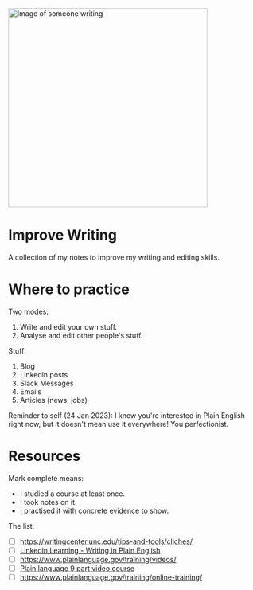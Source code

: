 <img src="https://user-images.githubusercontent.com/4522927/214204133-2a18de2a-e537-4f74-a863-2f5c2c02d818.jpg" alt="Image of someone writing" width="400"/>

# Improve Writing

A collection of my notes to improve my writing and editing skills.

# Where to practice

Two modes:

1. Write and edit your own stuff.
2. Analyse and edit other people's stuff.

Stuff:

1. Blog
2. Linkedin posts
3. Slack Messages
4. Emails
5. Articles (news, jobs)

Reminder to self (24 Jan 2023): I know you're interested in Plain English right now, but it doesn't mean use it everywhere! You perfectionist.

# Resources

Mark complete means:

- I studied a course at least once.
- I took notes on it.
- I practised it with concrete evidence to show.

The list:

- [ ] https://writingcenter.unc.edu/tips-and-tools/cliches/
- [ ] [Linkedin Learning - Writing in Plain English](https://www.linkedin.com/learning/writing-in-plain-english/)
- [ ] https://www.plainlanguage.gov/training/videos/
- [ ] [Plain language 9 part video course](https://academy.govloop.com/watch/hDzHyqdB4T7K3fjbvuGk8B)
- [ ] https://www.plainlanguage.gov/training/online-training/
